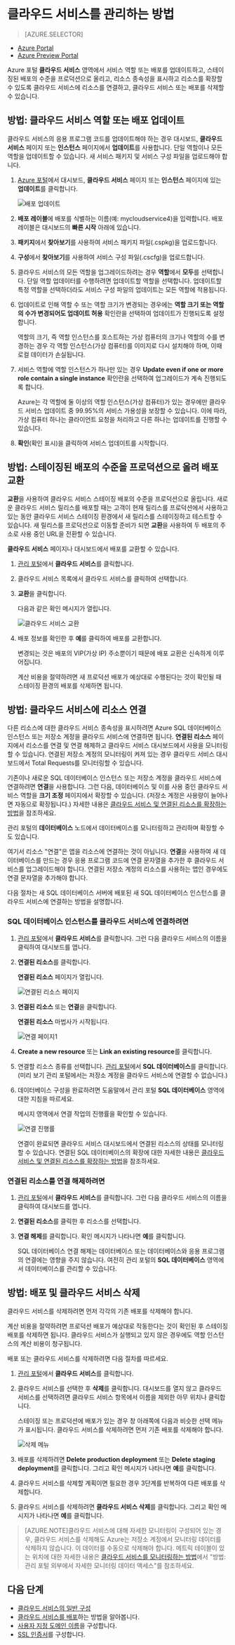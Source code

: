 <properties 
	pageTitle="클라우드 서비스를 관리하는 방법 | Microsoft Azure" 
	description="Azure 포털에서 클라우드 서비스를 관리하는 방법에 대해 알아봅니다." 
	services="cloud-services" 
	documentationCenter="" 
	authors="Thraka" 
	manager="timlt" 
	editor=""/>

<tags 
	ms.service="cloud-services" 
	ms.workload="tbd" 
	ms.tgt_pltfrm="na" 
	ms.devlang="na" 
	ms.topic="article" 
	ms.date="09/22/2015"
	ms.author="adegeo"/>





# 클라우드 서비스를 관리하는 방법

> [AZURE.SELECTOR]
- [Azure Portal](cloud-services-how-to-manage.md)
- [Azure Preview Portal](cloud-services-how-to-manage-portal.md)

Azure 포털 **클라우드 서비스** 영역에서 서비스 역할 또는 배포를 업데이트하고, 스테이징된 배포의 수준을 프로덕션으로 올리고, 리소스 종속성을 표시하고 리소스를 확장할 수 있도록 클라우드 서비스에 리소스를 연결하고, 클라우드 서비스 또는 배포를 삭제할 수 있습니다.


## 방법: 클라우드 서비스 역할 또는 배포 업데이트

클라우드 서비스의 응용 프로그램 코드를 업데이트해야 하는 경우 대시보드, **클라우드 서비스** 페이지 또는 **인스턴스** 페이지에서 **업데이트**를 사용합니다. 단일 역할이나 모든 역할을 업데이트할 수 있습니다. 새 서비스 패키지 및 서비스 구성 파일을 업로드해야 합니다.

1. [Azure 포털](https://manage.windowsazure.com/)에서 대시보드, **클라우드 서비스** 페이지 또는 **인스턴스** 페이지에 있는 **업데이트**를 클릭합니다.

	![배포 업데이트](./media/cloud-services-how-to-manage/CloudServices_UpdateDeployment.png)

2. **배포 레이블**에 배포를 식별하는 이름(예: mycloudservice4)을 입력합니다. 배포 레이블은 대시보드의 **빠른 시작** 아래에 있습니다.

3. **패키지**에서 **찾아보기**를 사용하여 서비스 패키지 파일(.cspkg)을 업로드합니다.

4. **구성**에서 **찾아보기**를 사용하여 서비스 구성 파일(.cscfg)을 업로드합니다.

5. 클라우드 서비스의 모든 역할을 업그레이드하려는 경우 **역할**에서 **모두**를 선택합니다. 단일 역할 업데이터를 수행하려면 업데이트할 역할을 선택합니다. 업데이트할 특정 역할을 선택하더라도 서비스 구성 파일의 업데이트는 모든 역할에 적용됩니다.

6. 업데이트로 인해 역할 수 또는 역할 크기가 변경되는 경우에는 **역할 크기 또는 역할의 수가 변경되어도 업데이트 허용** 확인란을 선택하여 업데이트가 진행되도록 설정합니다.

	역할의 크기, 즉 역할 인스턴스를 호스트하는 가상 컴퓨터의 크기나 역할의 수를 변경하는 경우 각 역할 인스턴스(가상 컴퓨터)를 이미지로 다시 설치해야 하며, 이때 로컬 데이터가 손실됩니다.

7. 서비스 역할에 역할 인스턴스가 하나만 있는 경우 **Update even if one or more role contain a single instance** 확인란을 선택하여 업그레이드가 계속 진행되도록 합니다.

	Azure는 각 역할에 둘 이상의 역할 인스턴스(가상 컴퓨터)가 있는 경우에만 클라우드 서비스 업데이트 중 99.95%의 서비스 가용성을 보장할 수 있습니다. 이에 따라, 가상 컴퓨터 하나는 클라이언트 요청을 처리하고 다른 하나는 업데이트를 진행할 수 있습니다.

8. **확인**(확인 표시)을 클릭하여 서비스 업데이트를 시작합니다.



## 방법: 스테이징된 배포의 수준을 프로덕션으로 올려 배포 교환

**교환**을 사용하여 클라우드 서비스 스테이징 배포의 수준을 프로덕션으로 올립니다. 새로운 클라우드 서비스 릴리스를 배포할 때는 고객이 현재 릴리스를 프로덕션에서 사용하고 있는 동안 클라우드 서비스 스테이징 환경에서 새 릴리스를 스테이징하고 테스트할 수 있습니다. 새 릴리스를 프로덕션으로 이동할 준비가 되면 **교환**을 사용하여 두 배포의 주소로 사용 중인 URL을 전환할 수 있습니다.

**클라우드 서비스** 페이지나 대시보드에서 배포를 교환할 수 있습니다.

1. [관리 포털](https://manage.windowsazure.com/)에서 **클라우드 서비스**를 클릭합니다.

2. 클라우드 서비스 목록에서 클라우드 서비스를 클릭하여 선택합니다.

3. **교환**을 클릭합니다.

	다음과 같은 확인 메시지가 열립니다.

	![클라우드 서비스 교환](./media/cloud-services-how-to-manage/CloudServices_Swap.png)

4. 배포 정보를 확인한 후 **예**를 클릭하여 배포를 교환합니다.

	변경되는 것은 배포의 VIP(가상 IP) 주소뿐이기 때문에 배포 교환은 신속하게 이루어집니다.

	계산 비용을 절약하려면 새 프로덕션 배포가 예상대로 수행된다는 것이 확인될 때 스테이징 환경의 배포를 삭제하면 됩니다.

## 방법: 클라우드 서비스에 리소스 연결

다른 리소스에 대한 클라우드 서비스 종속성을 표시하려면 Azure SQL 데이터베이스 인스턴스 또는 저장소 계정을 클라우드 서비스에 연결하면 됩니다. **연결된 리소스** 페이지에서 리소스를 연결 및 연결 해제하고 클라우드 서비스 대시보드에서 사용을 모니터링할 수 있습니다. 연결된 저장소 계정의 모니터링이 켜져 있는 경우 클라우드 서비스 대시보드에서 Total Requests를 모니터링할 수 있습니다.

기존이나 새로운 SQL 데이터베이스 인스턴스 또는 저장소 계정을 클라우드 서비스에 연결하려면 **연결**을 사용합니다. 그런 다음, 데이터베이스 및 이를 사용 중인 클라우드 서비스 역할을 **크기 조정** 페이지에서 확장할 수 있습니다. (저장소 계정은 사용량이 늘어나면 자동으로 확장됩니다.) 자세한 내용은 [클라우드 서비스 및 연결된 리소스를 확장하는 방법](cloud-services-how-to-scale.md)을 참조하세요.

관리 포털의 **데이터베이스** 노드에서 데이터베이스를 모니터링하고 관리하며 확장할 수도 있습니다.

여기서 리소스 "연결"은 앱을 리소스에 연결하는 것이 아닙니다. **연결**을 사용하여 새 데이터베이스를 만드는 경우 응용 프로그램 코드에 연결 문자열을 추가한 후 클라우드 서비스를 업그레이드해야 합니다. 연결된 저장소 계정의 리소스를 사용하는 앱인 경우에도 연결 문자열을 추가해야 합니다.

다음 절차는 새 SQL 데이터베이스 서버에 배포된 새 SQL 데이터베이스 인스턴스를 클라우드 서비스에 연결하는 방법을 설명합니다.

### SQL 데이터베이스 인스턴스를 클라우드 서비스에 연결하려면

1. [관리 포털](http://manage.windowsazure.com/)에서 **클라우드 서비스**를 클릭합니다. 그런 다음 클라우드 서비스의 이름을 클릭하여 대시보드를 엽니다.

2. **연결된 리소스**를 클릭합니다.

	**연결된 리소스** 페이지가 열립니다.

	![연결된 리소스 페이지](./media/cloud-services-how-to-manage/CloudServices_LinkedResourcesPage.png)

3. **연결된 리소스** 또는 **연결**을 클릭합니다.

	**연결된 리소스** 마법사가 시작됩니다.

	![연결 페이지1](./media/cloud-services-how-to-manage/CloudServices_LinkedResources_LinkPage1.png)

4. **Create a new resource** 또는 **Link an existing resource**를 클릭합니다.

5. 연결할 리소스 종류를 선택합니다. [관리 포털](http://manage.windowsazure.com/)에서 **SQL 데이터베이스**를 클릭합니다. (미리 보기 관리 포털에서는 저장소 계정을 클라우드 서비스에 연결할 수 없습니다.)

6. 데이터베이스 구성을 완료하려면 도움말에서 관리 포털 **SQL 데이터베이스** 영역에 대한 지침을 따르세요.

	메시지 영역에서 연결 작업의 진행률을 확인할 수 있습니다.

	![연결 진행률](./media/cloud-services-how-to-manage/CloudServices_LinkedResources_LinkProgress.png)

	연결이 완료되면 클라우드 서비스 대시보드에서 연결된 리소스의 상태를 모니터링할 수 있습니다. 연결된 SQL 데이터베이스의 확장에 대한 자세한 내용은 [클라우드 서비스 및 연결된 리소스를 확장하는 방법](cloud-services-how-to-scale.md)을 참조하세요.

### 연결된 리소스를 연결 해제하려면

1. [관리 포털](http://manage.windowsazure.com/)에서 **클라우드 서비스**를 클릭합니다. 그런 다음 클라우드 서비스의 이름을 클릭하여 대시보드를 엽니다.

2. **연결된 리소스**를 클릭한 후 리소스를 선택합니다.

3. **연결 해제**를 클릭합니다. 확인 메시지가 나타나면 **예**를 클릭합니다.

	SQL 데이터베이스 연결 해제는 데이터베이스 또는 데이터베이스와 응용 프로그램의 연결에는 영향을 주지 않습니다. 여전히 관리 포털의 **SQL 데이터베이스** 영역에서 데이터베이스를 관리할 수 있습니다.



## 방법: 배포 및 클라우드 서비스 삭제

클라우드 서비스를 삭제하려면 먼저 각각의 기존 배포를 삭제해야 합니다.

계산 비용을 절약하려면 프로덕션 배포가 예상대로 작동한다는 것이 확인된 후 스테이징 배포를 삭제하면 됩니다. 클라우드 서비스가 실행되고 있지 않은 경우에도 역할 인스턴스의 계산 비용이 청구됩니다.

배포 또는 클라우드 서비스를 삭제하려면 다음 절차를 따르세요.

1. [관리 포털](http://manage.windowsazure.com/)에서 **클라우드 서비스**를 클릭합니다.

2. 클라우드 서비스를 선택한 후 **삭제**를 클릭합니다. 대시보드를 열지 않고 클라우드 서비스를 선택하려면 클라우드 서비스 항목에서 이름을 제외한 아무 위치나 클릭합니다.

	스테이징 또는 프로덕션에 배포가 있는 경우 창 아래쪽에 다음과 비슷한 선택 메뉴가 표시됩니다. 클라우드 서비스를 삭제하려면 먼저 기존 배포를 삭제해야 합니다.

	![삭제 메뉴](./media/cloud-services-how-to-manage/CloudServices_DeleteMenu.png)


3. 배포를 삭제하려면 **Delete production deployment** 또는 **Delete staging deployment**를 클릭합니다. 그리고 확인 메시지가 나타나면 **예**를 클릭합니다.

4. 클라우드 서비스를 삭제할 계획이면 필요한 경우 3단계를 반복하여 다른 배포를 삭제합니다.

5. 클라우드 서비스를 삭제하려면 **클라우드 서비스 삭제**를 클릭합니다. 그리고 확인 메시지가 나타나면 **예**를 클릭합니다.

> [AZURE.NOTE]클라우드 서비스에 대해 자세한 모니터링이 구성되어 있는 경우, 클라우드 서비스를 삭제해도 Azure는 저장소 계정에서 모니터링 데이터를 삭제하지 않습니다. 이 데이터를 수동으로 삭제해야 합니다. 메트릭 테이블이 있는 위치에 대한 자세한 내용은 <a href="http://azure.microsoft.com/documentation/articles/cloud-services-how-to-monitor/">클라우드 서비스를 모니터링하는 방법</a>에서 "방법: 관리 포털 외부에서 자세한 모니터링 데이터 액세스"를 참조하세요.


## 다음 단계

 * [클라우드 서비스의 일반 구성](cloud-services-how-to-configure.md)
* [클라우드 서비스를 배포](cloud-services-how-to-create-deploy.md)하는 방법을 알아봅니다.
* [사용자 지정 도메인 이름](cloud-services-custom-domain-name.md)을 구성합니다.
* [SSL 인증서](cloud-services-configure-ssl-certificate.md)를 구성합니다.

<!---HONumber=Oct15_HO3-->